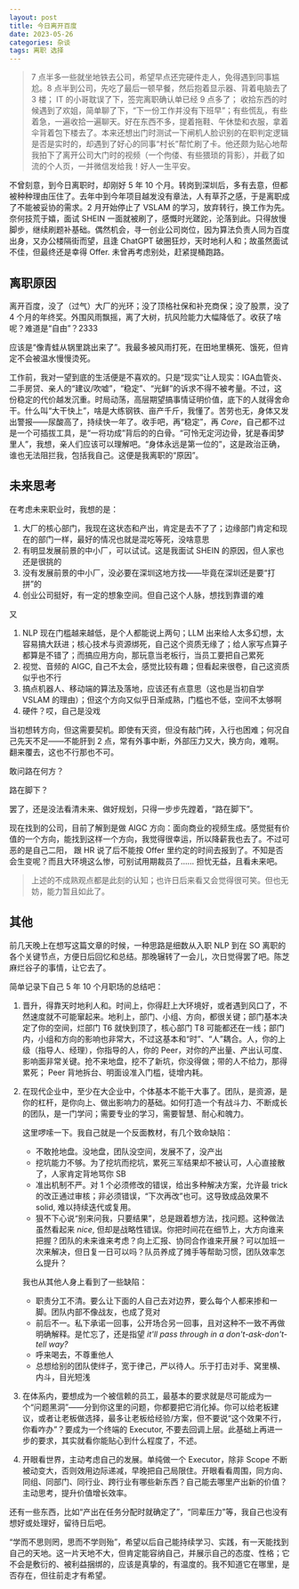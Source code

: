 ```yaml
---
layout: post
title: 今日离开百度
date: 2023-05-26
categories: 杂谈
tags: 离职 选择
---
```

> 7 点半多一些就坐地铁去公司，希望早点还完硬件走人，免得遇到同事尴尬。8 点半到公司，先吃了最后一顿早餐，然后抱着显示器、背着电脑去了 3 楼； IT 的小哥耽误了下，签完离职确认单已经 9 点多了； 收拾东西的时候遇到了欢姐，简单聊了下，“下一份工作并没有下班早”；有些慌乱，有些着急，一遍收拾一遍聊天。好在东西不多，提着拖鞋、午休垫和衣服，拿着伞背着包下楼去了。本来还想出门时测试一下闸机人脸识别的在职判定逻辑是否是实时的，却遇到了好心的同事“村长”帮忙刷了卡。他还颇为贴心地帮我拍下了离开公司大门时的视频（一个佝偻、有些猥琐的背影），并截了如流的个人页，一并微信发给我！好人一生平安。

不曾刻意，到今日离职时，却刚好 5 年 10 个月。转岗到深圳后，多有去意，但都被种种理由压住了。去年中到今年项目越发没有章法，人有草芥之感，于是离职成了不能被妥协的需求。2 月开始停止了 VSLAM 的学习，放弃转行，换工作为先。奈何技荒于嬉，面试 SHEIN 一面就被刷了，感慨时光蹉跎，沦落到此。只得放慢脚步，继续刷题补基础。偶然机会，寻一创业公司岗位，因为算法负责人同为百度出身，又办公楼隔街而望，且逢 ChatGPT 破圈狂炒，天时地利人和；故虽然面试不佳，但最终还是幸得 Offer. 未曾再考虑别处，赶紧提桶跑路。

## 离职原因

离开百度，没了（过气）大厂的光环；没了顶格社保和补充商保；没了股票，没了 4 个月的年终奖。外围风雨飘摇，离了大树，抗风险能力大幅降低了。收获了啥呢？难道是“自由”？2333

应该是“像青蛙从锅里跳出来了”。我最多被风雨打死，在田地里横死、饿死，但肯定不会被温水慢慢烫死。

工作前，我对一望到底的生活便是不喜欢的。只是“现实”让人现实：IGA血管炎、二手房贷、亲人的“建议/吹嘘”，“稳定”、“光鲜”的诉求不得不被考量。不过，这份稳定的代价越发沉重。时局动荡，高层期望搞事情证明价值，底下的人就得舍命干。什么叫“大干快上”，啥是大练钢铁、亩产千斤，我懂了。苦劳也无，身体又发出警报——尿酸高了，持续快一年了。收手吧，再“稳定”，再 _Core_，自己都不过是一个可插拔工具，是“一将功成”背后的的白骨。“可怜无定河边骨，犹是春闺梦里人”，我想，亲人们应该可以理解吧。“身体永远是第一位的”，这是政治正确，谁也无法阻拦我，包括我自己。这便是我离职的“原因”。

## 未来思考

在考虑未来职业时，我想的是：

1. 大厂的核心部门，我现在这状态和产出，肯定是去不了了；边缘部门肯定和现在的部门一样，最好的情况也就是混吃等死，没啥意思
2. 有明显发展前景的中小厂，可以试试。这是我面试 SHEIN 的原因，但人家也还是很挑的
3. 没有发展前景的中小厂，没必要在深圳这地方找——毕竟在深圳还是要“打拼”的
4. 创业公司挺好，有一定的想象空间。但自己这个人脉，想找到靠谱的难

又

1. NLP 现在门槛越来越低，是个人都能说上两句；LLM 出来给人太多幻想，太容易搞大跃进；核心技术与资源绑死，自己这个资质无缘了；给人家写点算子都算是不错了；而搞应用方向，那玩意当老板行，当员工要把自己累死
2. 视觉、音频的 AIGC, 自己不太会，感觉比较有趣；但看起来很卷，自己这资质似乎也不行
3. 搞点机器人、移动端的算法及落地，应该还有点意思（这也是当初自学 VSLAM 的理由）；但这个方向又似乎日渐成熟，门槛也不低，空间不太够啊
4. 硬件？哎，自己是没戏

当初想转方向，但这需要契机。即使有天资，但没有敲门砖，入行也困难；何况自己先天不足——不能肝到 2 点，常有外事中断，外部压力又大，换方向，难啊。翻来覆去，这也不行那也不可。

<div class="text-center">
    <p>敢问路在何方？</p>
    <p>路在脚下？</p>
</div>

罢了，还是没法看清未来、做好规划，只得一步步先蹚着，“路在脚下”。

现在找到的公司，目前了解到是做 AIGC 方向：面向商业的视频生成。感觉挺有价值的一个方向，能找到这样一个方向，我觉得很幸运，所以降薪我也去了。不过可恶的是自己二阳， 跟 HR 说了后不能按 Offer 里约定的时间去报到了。不知是否会生变呢？而且大环境这么惨，可别试用期裁员了…… 担忧无益，且看未来吧。

> 上述的不成熟观点都是此刻的认知；也许日后来看又会觉得很可笑。但也无妨，能力暂且如此了。

## 其他

前几天晚上在想写这篇文章的时候，一种思路是细数从入职 NLP 到在 SO 离职的各个关键节点，方便日后回忆和总结。那晚辗转了一会儿，次日觉得罢了吧。陈芝麻烂谷子的事情，让它去了。

简单记录下自己 5 年 10 个月职场的总结吧：

1. 晋升，得靠天时地利人和。时间上，你得赶上大环境好，或者遇到风口了，不然速度就不可能窜起来。地利上，部门、小组、方向，都很关键；部门基本决定了你的空间，烂部门 T6 就快到顶了，核心部门 T8 可能都还在一线；部门内，小组和方向的影响也非常大，不过这基本和“时”、“人”耦合。人，你的上级（指导人、经理），你指导的人，你的 Peer，对你的产出量、产出认可度、影响面非常关键。抢不来地盘，挖不了新坑，你没得做；带的人不给力，那得累死； Peer 背地拆台、明面设准入门槛，徒增内耗。
   
2. 在现代企业中，至少在大企业中，个体基本不能干大事了。团队，是资源，是你的杠杆，是你向上、做出影响力的基础。如何打造一个有战斗力、不断成长的团队，是一门学问；需要专业的学习，需要智慧、耐心和魄力。

   这里啰嗦一下。我自己就是一个反面教材，有几个致命缺陷：

   - 不敢抢地盘。没地盘，团队没空间，发展不了，没产出
   - 挖坑能力不够。为了挖坑而挖坑，累死三军结果却不被认可，人心直接散了，人家肯定背地骂你 SB
   - 准出机制不严。对 1 个必须修改的错误，给出多种解决方案，允许最 trick 的改正通过审核；非必须错误，“下次再改”也可。这导致成品效果不 solid, 难以持续迭代或复用。
   - 狠不下心说“别来问我，只要结果”，总是跟着想方法，找问题。这种做法虽然看起来 _nice_, 但却是战略性错误。你把时间花在细节上，大方向谁来把握？团队的未来谁来考虑？向上汇报、协同合作谁来开展？可以加班一次来解决，但日复一日可以吗？队员养成了摊手等帮助习惯，团队效率怎么提升？

   我也从其他人身上看到了一些缺陷：

   - 职责分工不清。要么让下面的人自己去对边界，要么每个人都来掺和一脚。团队内部不像战友，也成了竞对
   - 前后不一。私下承诺一回事，公开场合另一回事，且对这种不一致不再做明确解释。是忙忘了，还是指望 _it'll pass through in a don't-ask-don't-tell way?_
   - 呼来喝去，不尊重他人
   - 总想给别的团队使绊子，宽于律己，严以待人。乐于打击对手、窝里横、内斗，目光短浅

3. 在体系内，要想成为一个被信赖的员工，最基本的要求就是尽可能成为一个“问题黑洞”——分到你这里的问题，你都要把它消化掉。你可以给老板建议，或者让老板做选择，最多让老板给经验/方案，但不要说“这个效果不行，你看咋办”？要成为一个终端的 Executor, 不要去回调上层。此基础上再进一步的要求，其实就看你能贴心到什么程度了，不述。

4. 开眼看世界，主动考虑自己的发展。单纯做一个 Executor，除非 Scope 不断被动变大，否则效用边际递减，早晚把自己局限住。开眼看看周围，同方向、同组、同部门、同行业、跨行业有哪些新东西？自己能去哪里产出新的价值？主动思考，提升价值增长效率。
   
还有一些东西，比如“产出在任务分配时就确定了”，“同辈压力”等，我自己也没有想好或处理好，留待日后吧。

“学而不思则罔，思而不学则殆”，希望以后自己能持续学习、实践，有一天能找到自己的天地。这一片天地不大，但肯定能容纳自己，并展示自己的态度、性格；它不会是敷衍的、被利益捆绑的，应该是真挚的，有温度的。我不知道它在哪里，是否存在，但往前走才有希望。

